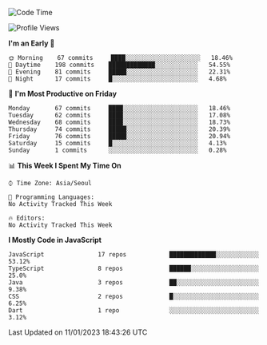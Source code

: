 <!--START_SECTION:waka-->
![Code Time](http://img.shields.io/badge/Code%20Time-4%2C402%20hrs%2045%20mins-blue)

![Profile Views](http://img.shields.io/badge/Profile%20Views-0-blue)

**I'm an Early 🐤** 

```text
🌞 Morning    67 commits     ████░░░░░░░░░░░░░░░░░░░░░   18.46% 
🌆 Daytime    198 commits    █████████████░░░░░░░░░░░░   54.55% 
🌃 Evening    81 commits     █████░░░░░░░░░░░░░░░░░░░░   22.31% 
🌙 Night      17 commits     █░░░░░░░░░░░░░░░░░░░░░░░░   4.68%

```
📅 **I'm Most Productive on Friday** 

```text
Monday       67 commits     ████░░░░░░░░░░░░░░░░░░░░░   18.46% 
Tuesday      62 commits     ████░░░░░░░░░░░░░░░░░░░░░   17.08% 
Wednesday    68 commits     ████░░░░░░░░░░░░░░░░░░░░░   18.73% 
Thursday     74 commits     █████░░░░░░░░░░░░░░░░░░░░   20.39% 
Friday       76 commits     █████░░░░░░░░░░░░░░░░░░░░   20.94% 
Saturday     15 commits     █░░░░░░░░░░░░░░░░░░░░░░░░   4.13% 
Sunday       1 commits      ░░░░░░░░░░░░░░░░░░░░░░░░░   0.28%

```


📊 **This Week I Spent My Time On** 

```text
⌚︎ Time Zone: Asia/Seoul

💬 Programming Languages: 
No Activity Tracked This Week

🔥 Editors: 
No Activity Tracked This Week

```

**I Mostly Code in JavaScript** 

```text
JavaScript               17 repos            █████████████░░░░░░░░░░░░   53.12% 
TypeScript               8 repos             ██████░░░░░░░░░░░░░░░░░░░   25.0% 
Java                     3 repos             ██░░░░░░░░░░░░░░░░░░░░░░░   9.38% 
CSS                      2 repos             █░░░░░░░░░░░░░░░░░░░░░░░░   6.25% 
Dart                     1 repo              ░░░░░░░░░░░░░░░░░░░░░░░░░   3.12%

```



 Last Updated on 11/01/2023 18:43:26 UTC
<!--END_SECTION:waka-->
